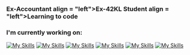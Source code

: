 
<h3 align = "left">Ex-Accountant
align = "left">Ex-42KL Student
align = "left">Learning to code</h3>

<h3 align = "left">I'm currently working on:</h3>

[![My Skills](https://skillicons.dev/icons?i=c)](https://www.w3schools.com/c/c_intro.php)
[![My Skills](https://skillicons.dev/icons?i=js)](https://www.w3schools.com/js/)
[![My Skills](https://skillicons.dev/icons?i=html)](https://www.w3schools.com/html/)
[![My Skills](https://skillicons.dev/icons?i=css)](https://www.w3schools.com/css/)
[![My Skills](https://skillicons.dev/icons?i=nodejs)](https://nodejs.org/en)
[![My Skills](https://skillicons.dev/icons?i=mysql)](https://www.geeksforgeeks.org/introduction-to-nosql/)

<!--
**wedsday/wedsday** is a ✨ _special_ ✨ repository because its `README.md` (this file) appears on your GitHub profile.

Here are some ideas to get you started:

- 🔭 I’m currently working on ...
- 🌱 I’m currently learning ...
- 👯 I’m looking to collaborate on ...
- 🤔 I’m looking for help with ...
- 💬 Ask me about ...
- 📫 How to reach me: ...
- 😄 Pronouns: ...
- ⚡ Fun fact: ...
-->
